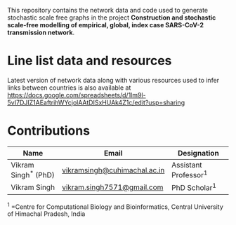 This repository contains the network data and code used to generate stochastic scale free graphs in the project **Construction and stochastic scale-free modelling of empirical, global, index case SARS-CoV-2 transmission network**.

# Line list data and resources

Latest version of network data along with various resources used to infer links between countries is also available at <https://docs.google.com/spreadsheets/d/1lm9l-5vI7DJIZ1AEaftrihWYcjolAAtDISxHUAk4Z1c/edit?usp=sharing>


# Contributions

Name | Email | Designation
-----|-------|------------
Vikram Singh<sup>\*</sup> (PhD) | <vikramsingh@cuhimachal.ac.in> | Assistant Professor<sup>1</sup>
Vikram Singh | <vikram.singh7571@gmail.com> | PhD Scholar<sup>1</sup>

<sup>1</sup> =Centre for Computational Biology and Bioinformatics, Central University of Himachal Pradesh, India
